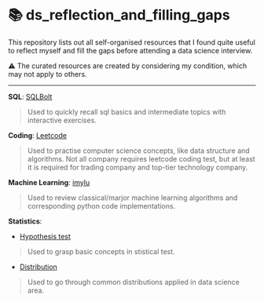 # :books: ds_reflection_and_filling_gaps

This repository lists out all self-organised resources that I found quite useful to reflect myself and fill the gaps before attending a data science interview.

:warning: The curated resources are created by considering my condition, which may not apply to others.

----------

**SQL**: [SQLBolt](https://sqlbolt.com) 

> Used to quickly recall sql basics and intermediate topics with interactive exercises.


**Coding**: [Leetcode](https://leetcode.com)

> Used to practise computer science concepts, like data structure and algorithms. Not all company requires leetcode coding test, but at least it is required for trading company and top-tier technology company.


**Machine Learning**: [imylu](https://github.com/tushushu/imylu)

> Used to review classical/marjor machine learning algorithms and corresponding python code implementations.


**Statistics**:

- [Hypothesis test](https://towardsdatascience.com/hypothesis-testing-for-data-scientists-everything-you-need-to-know-8c36ddde4cd2)

> Used to grasp basic concepts in stistical test.


- [Distribution](https://towardsdatascience.com/5-probability-distribution-you-should-know-as-a-data-scientist-f8abc9522af0)

> Used to go through common distributions applied in data science area.
